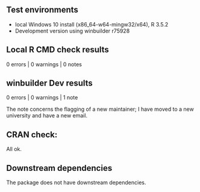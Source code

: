 ## Test environments
* local Windows 10 install (x86_64-w64-mingw32/x64), R 3.5.2
* Development version using winbuilder r75928

## Local R CMD check results
0 errors | 0 warnings | 0 notes

## winbuilder Dev results
0 errors | 0 warnings | 1 note

The note concerns the flagging of a new maintainer; I have moved to a new 
university and have a new email.

## CRAN check:

All ok.

## Downstream dependencies
The package does not have downstream dependencies.
